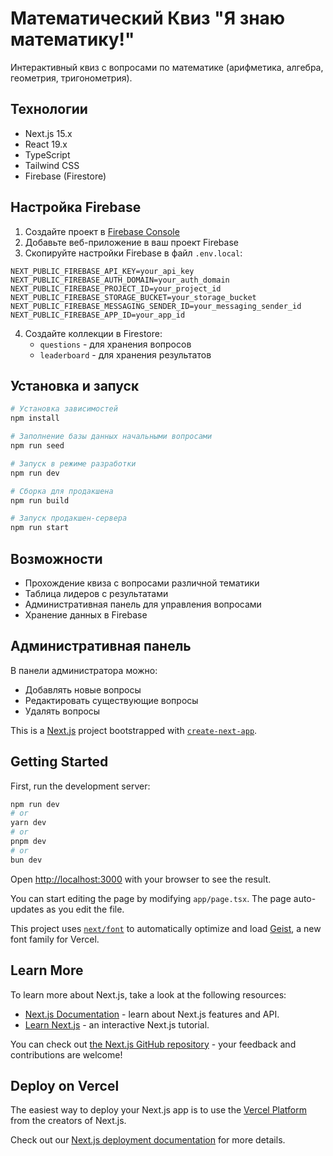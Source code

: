 # Математический Квиз "Я знаю математику!"

Интерактивный квиз с вопросами по математике (арифметика, алгебра, геометрия, тригонометрия).

## Технологии

- Next.js 15.x
- React 19.x
- TypeScript
- Tailwind CSS
- Firebase (Firestore)

## Настройка Firebase

1. Создайте проект в [Firebase Console](https://console.firebase.google.com/)
2. Добавьте веб-приложение в ваш проект Firebase
3. Скопируйте настройки Firebase в файл `.env.local`:

```
NEXT_PUBLIC_FIREBASE_API_KEY=your_api_key
NEXT_PUBLIC_FIREBASE_AUTH_DOMAIN=your_auth_domain
NEXT_PUBLIC_FIREBASE_PROJECT_ID=your_project_id
NEXT_PUBLIC_FIREBASE_STORAGE_BUCKET=your_storage_bucket
NEXT_PUBLIC_FIREBASE_MESSAGING_SENDER_ID=your_messaging_sender_id
NEXT_PUBLIC_FIREBASE_APP_ID=your_app_id
```

4. Создайте коллекции в Firestore:
   - `questions` - для хранения вопросов
   - `leaderboard` - для хранения результатов

## Установка и запуск

```bash
# Установка зависимостей
npm install

# Заполнение базы данных начальными вопросами
npm run seed

# Запуск в режиме разработки
npm run dev

# Сборка для продакшена
npm run build

# Запуск продакшен-сервера
npm run start
```

## Возможности

- Прохождение квиза с вопросами различной тематики
- Таблица лидеров с результатами
- Административная панель для управления вопросами
- Хранение данных в Firebase

## Административная панель

В панели администратора можно:
- Добавлять новые вопросы
- Редактировать существующие вопросы
- Удалять вопросы

This is a [Next.js](https://nextjs.org) project bootstrapped with [`create-next-app`](https://nextjs.org/docs/app/api-reference/cli/create-next-app).

## Getting Started

First, run the development server:

```bash
npm run dev
# or
yarn dev
# or
pnpm dev
# or
bun dev
```

Open [http://localhost:3000](http://localhost:3000) with your browser to see the result.

You can start editing the page by modifying `app/page.tsx`. The page auto-updates as you edit the file.

This project uses [`next/font`](https://nextjs.org/docs/app/building-your-application/optimizing/fonts) to automatically optimize and load [Geist](https://vercel.com/font), a new font family for Vercel.

## Learn More

To learn more about Next.js, take a look at the following resources:

- [Next.js Documentation](https://nextjs.org/docs) - learn about Next.js features and API.
- [Learn Next.js](https://nextjs.org/learn) - an interactive Next.js tutorial.

You can check out [the Next.js GitHub repository](https://github.com/vercel/next.js) - your feedback and contributions are welcome!

## Deploy on Vercel

The easiest way to deploy your Next.js app is to use the [Vercel Platform](https://vercel.com/new?utm_medium=default-template&filter=next.js&utm_source=create-next-app&utm_campaign=create-next-app-readme) from the creators of Next.js.

Check out our [Next.js deployment documentation](https://nextjs.org/docs/app/building-your-application/deploying) for more details.
